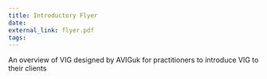 ```yaml
---
title: Introductory Flyer
date:
external_link: flyer.pdf
tags:
---
```


An overview of VIG designed by AVIGuk for practitioners to introduce VIG to their clients

<!--more-->